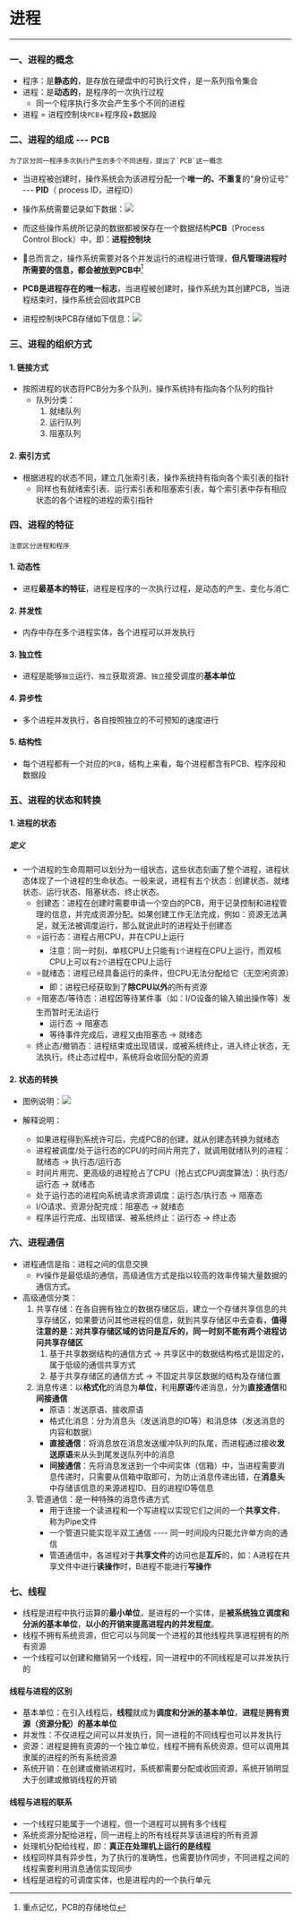 # 进程

---

### 一、进程的概念

- 程序：是**静态的**，是存放在硬盘中的可执行文件，是一系列指令集合
- 进程：是**动态的**，是程序的一次执行过程
	- 同一个程序执行多次会产生多个不同的进程
- 进程 = 进程控制块`PCB`+程序段+数据段
### 二、进程的组成 --- PCB

```
为了区分同一程序多次执行产生的多个不同进程，提出了`PCB`这一概念
```
- 当进程被创建时，操作系统会为该进程分配一个**唯一的、不重复**的“身份证号” --- **PID**（ process ID，进程ID）
- 操作系统需要记录如下数据：![](assets/Pasted%20image%2020241203173443.png)
- 而这些操作系统所记录的数据都被保存在一个数据结构**PCB**（Process Control Block）中，即：**进程控制块**
- 🌟总而言之，操作系统需要对各个并发运行的进程进行管理，**但凡管理进程时所需要的信息，都会被放到PCB中**[^1]

- **PCB是进程存在的唯一标志**，当进程被创建时，操作系统为其创建PCB，当进程结束时，操作系统会回收其PCB
- 进程控制块PCB存储如下信息：![](assets/Pasted%20image%2020241203174030.png)
### 三、进程的组织方式
#### 1. 链接方式

- 按照进程的状态将PCB分为多个队列，操作系统持有指向各个队列的指针
	- 队列分类：
		1. 就绪队列
		2. 运行队列
		3. 阻塞队列

#### 2. 索引方式

- 根据进程的状态不同，建立几张索引表，操作系统持有指向各个索引表的指针
	- 同样也有就绪索引表、运行索引表和阻塞索引表，每个索引表中存有相应状态的各个进程的进程的索引指针
### 四、进程的特征

```
注意区分进程和程序
```
#### 1. 动态性

- 进程**最基本的特征**，进程是程序的一次执行过程，是动态的产生、变化与消亡
#### 2. 并发性

- 内存中存在多个进程实体，各个进程可以并发执行
#### 3. 独立性

- 进程是能够`独立`运行、`独立`获取资源、`独立`接受调度的**基本单位**
#### 4. 异步性

- 多个进程并发执行，各自按照独立的不可预知的速度进行
#### 5. 结构性

- 每个进程都有一个对应的`PCB`，结构上来看，每个进程都含有PCB、程序段和数据段

### 五、进程的状态和转换
#### 1. 进程的状态
##### 定义

- 一个进程的生命周期可以划分为一组状态，这些状态刻画了整个进程，进程状态体现了一个进程的生命状态。一般来说，进程有五个状态：创建状态、就绪状态、运行状态、阻塞状态、终止状态。
	- 创建态：进程在创建时需要申请一个空白的PCB，用于记录控制和进程管理的信息，并完成资源分配。如果创建工作无法完成，例如：资源无法满足，就无法被调度运行，那么就说此时的进程处于创建态
	- ⭐运行态：进程占用CPU，并在CPU上运行
		- 注意：同一时刻，单核CPU上只能有`1个`进程在CPU上运行，而双核CPU上可以有`2个`进程在CPU上运行
	- ⭐就绪态：进程已经具备运行的条件，但CPU无法分配给它（无空闲资源）
		- 即：进程已经获取到了**除CPU以外**的所有资源
	- ⭐阻塞态/等待态：进程因等待某件事（如：I/O设备的输入输出操作等）发生而暂时无法运行
		- 运行态 $\rightarrow$ 阻塞态
		- 等待事件完成后，进程又由阻塞态 $\rightarrow$ 就绪态
	- 终止态/撤销态：进程结束或出现错误，或被系统终止，进入终止状态，无法执行。终止态过程中，系统将会收回分配的资源
#### 2. 状态的转换

- 图例说明：![](assets/Pasted%20image%2020241216140949.png)

- 解释说明：
	- 如果进程得到系统许可后，完成PCB的创建，就从创建态转换为就绪态
	- 进程被调度/处于运行态的CPU的时间片用完了，就调用就绪队列的进程：就绪态 $\rightarrow$ 执行态/运行态
	- 时间片用完、更高级的进程抢占了CPU（抢占式CPU调度算法）：执行态/运行态 $\rightarrow$ 就绪态
	- 处于运行态的进程向系统请求资源调度：运行态/执行态 $\rightarrow$ 阻塞态
	- I/O请求、资源分配完成：阻塞态 $\rightarrow$ 就绪态 
	- 程序运行完成、出现错误、被系统终止：运行态 $\rightarrow$ 终止态
### 六、进程通信

- 进程通信是指：进程之间的信息交换
	- `PV`操作是最低级的通信，高级通信方式是指以较高的效率传输大量数据的通信方式。
- 高级通信分类：
	1. 共享存储：在各自拥有独立的数据存储区后，建立一个存储共享信息的共享存储区，如果要访问其他进程的信息，就到共享存储区中去查看，**值得注意的是：对共享存储区域的访问是互斥的，同一时刻不能有两个进程访问共享存储区**
		1. 基于共享数据结构的通信方式 $\rightarrow$ 共享区中的数据结构格式是固定的，属于低级的通信共享方式
		2. 基于共享存储区的通信方式 $\rightarrow$ 不固定共享区数据的结构及存储位置
	2. 消息传递：以**格式化**的消息为**单位**，利用**原语**传递消息，分为**直接通信**和**间接通信**
		- 原语：发送原语、接收原语
		- 格式化消息：分为消息头（发送消息的ID等）和消息体（发送消息的内容和数据）
		- **直接通信**：将消息放在消息发送缓冲队列的队尾，而进程通过接收**发送原语**来从头到尾发送队列中的消息
		- **间接通信**：先将消息发送到一个中间实体（信箱）中，当进程需要消息传递时，只需要从信箱中取即可，为防止消息传递出错，在**消息头**中存储该信息的来源进程ID、目的进程ID等信息
	3. 管道通信：是一种特殊的消息传递方式
		- 用于连接一个读进程和一个写进程以实现它们之间的一个**共享文件**，称为Pipe文件
		- 一个管道只能实现半双工通信 ---- 同一时间段内只能允许单方向的通信
		- 管道通信中，各进程对于**共享文件**的访问也是**互斥**的，如：A进程在共享文件中进行**读操作**时，B进程不能进行**写操作**
### 七、线程

- 线程是进程中执行运算的**最小单位**，是进程的一个实体，是**被系统独立调度和分派的基本单位**，**以小的开销来提高进程内的并发程度**。
- 线程不拥有系统资源，但它可以与同属一个进程的其他线程共享进程拥有的所有资源
- 一个线程可以创建和撤销另一个线程，同一进程中的不同线程是可以并发执行的
#### 线程与进程的区别

- 基本单位：在引入线程后，**线程**就成为**调度和分派的基本单位**，**进程**是**拥有资源（资源分配）的基本单位**
- 并发性：不仅进程之间可以并发执行，同一进程的不同线程也可以并发执行
- 资源：进程是拥有资源的一个独立单位，线程不拥有系统资源，但可以调用其隶属的进程的所有系统资源
- 系统开销：在创建或撤销进程时，系统都需要分配或收回资源，系统开销明显大于创建或撤销线程的开销
#### 线程与进程的联系

- 一个线程只能属于一个进程，但一个进程可以拥有多个线程
- 系统资源分配给进程，同一进程上的所有线程共享该进程的所有资源
- 处理机分配给线程，即：**真正在处理机上运行的是线程**
- 线程同样具有异步性，为了执行的准确性，也需要协作同步，不同进程之间的线程需要利用消息通信实现同步
- 线程是进程的可调度实体，也是进程内的一个执行单元






[^1]: 重点记忆，PCB的存储地位